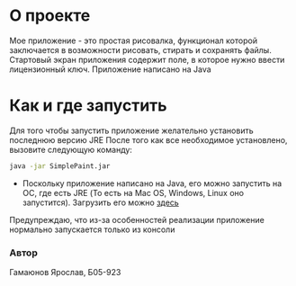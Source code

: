 # О проекте 
Mое приложение - это простая рисовалка, функционал которой заключается в возможности рисовать, стирать и сохранять файлы. Стартовый экран приложения содержит поле, в которое нужно ввести лицензионный ключ.
Приложение написано на Java
# Как и где запустить 
Для того чтобы запустить приложение желательно установить последнюю версию JRE
После того как все необходимое установлено, вызовите следующую команду: 
```bash 
java -jar SimplePaint.jar
```
+ Поскольку приложение написано на Java, его можно запустить на ОС, где есть JRE (То есть на Mac OS, Windows, Linux оно запустится). Загрузить его можно [здесь](https://www.java.com/ru/download/)
 
Предупреждаю, что из-за особенностей реализации приложение нормально запускается только из консоли
### Автор 
Гамаюнов Ярослав, Б05-923